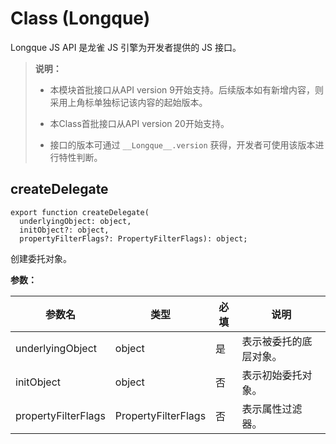 # Class (Longque)

Longque JS API 是龙雀 JS 引擎为开发者提供的 JS 接口。

> **说明：**
>
> - 本模块首批接口从API version 9开始支持。后续版本如有新增内容，则采用上角标单独标记该内容的起始版本。
>
> - 本Class首批接口从API version 20开始支持。
>
> - 接口的版本可通过 `__Longque__.version` 获得，开发者可使用该版本进行特性判断。

## createDelegate

```
export function createDelegate(
  underlyingObject: object,
  initObject?: object,
  propertyFilterFlags?: PropertyFilterFlags): object;
```

创建委托对象。


**参数：**

| 参数名    | 类型   | 必填   | 说明        |
| ------ | ------ | ---- | ----------- |
| underlyingObject | object | 是    | 表示被委托的底层对象。 |
| initObject | object | 否    | 表示初始委托对象。 |
| propertyFilterFlags | PropertyFilterFlags | 否    | 表示属性过滤器。 |